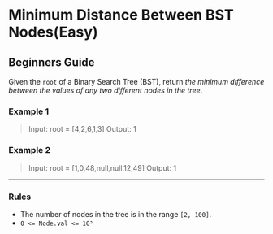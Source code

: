 # Minimum Distance Between BST Nodes(Easy)

## Beginners Guide

Given the `root` of a Binary Search Tree (BST), return *the minimum difference between the values of any two different nodes in the tree*.

### Example 1

>Input: root = [4,2,6,1,3]
Output: 1

### Example 2

>Input: root = [1,0,48,null,null,12,49]
Output: 1

---

### Rules

* The number of nodes in the tree is in the range `[2, 100]`.
* `0 <= Node.val <= 10⁵`
